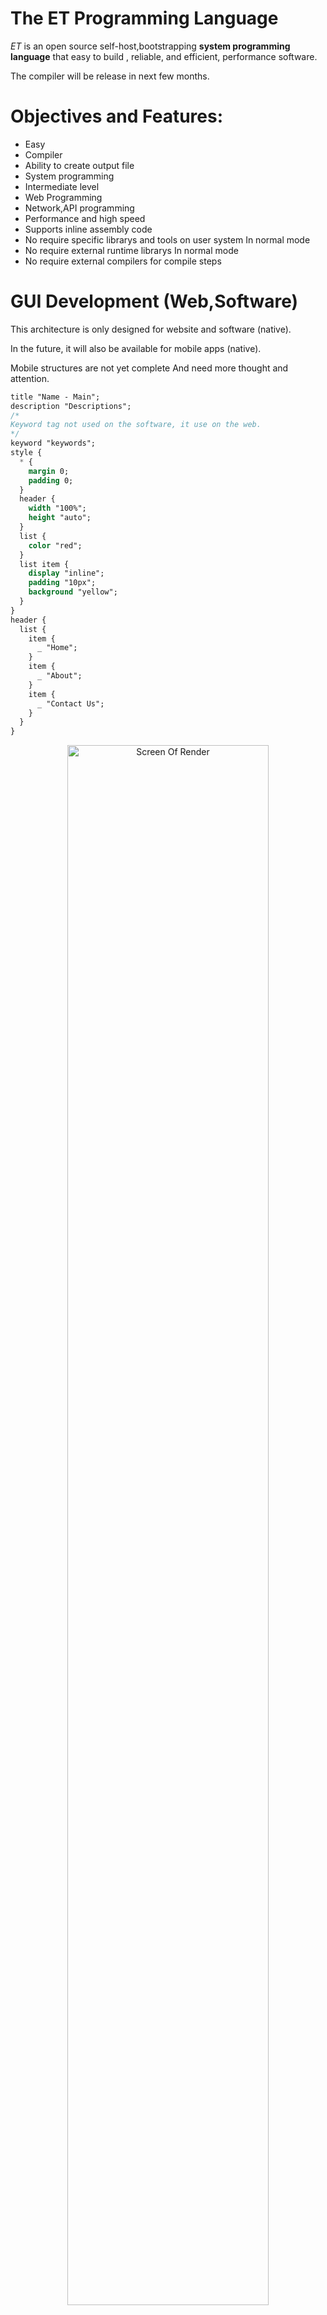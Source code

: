 # The ET Programming Language

_ET_ is an open source self-host,bootstrapping **system programming language** that easy to build , reliable, and efficient, performance software.

The compiler will be release in next few months.


# Objectives and Features:

- Easy
- Compiler
- Ability to create output file
- System programming
- Intermediate level
- Web Programming
- Network,API programming
- Performance and high speed
- Supports inline assembly code
- No require specific librarys and tools on user system In normal mode
- No require external runtime librarys In normal mode
- No require external compilers for compile steps

# GUI Development (Web,Software)

This architecture is only designed for website and software (native).

In the future, it will also be available for mobile apps (native).

Mobile structures are not yet complete And need more thought and attention.

```css
title "Name - Main";
description "Descriptions";
/*
Keyword tag not used on the software, it use on the web.
*/
keyword "keywords";
style {
  * {
    margin 0;
    padding 0;
  }
  header {
    width "100%";
    height "auto";
  }
  list {
    color "red";
  }
  list item {
    display "inline";
    padding "10px";
    background "yellow";
  }
}
header {
  list {
    item {
      _ "Home";
    }
    item {
      _ "About";
    }
    item {
      _ "Contact Us";
    }
  }
}
```

<p align="center">
 <img alt="Screen Of Render" src="https://github.com/ET-Lang/ET/raw/master/tests/42-architecture-sample.png" width="80%">
</p>


# Learning

Refer to the [Wiki](https://github.com/ET-Lang/ET/wiki) for starting and learning this language.

# Introduction

#### #Name :

What is the meaning of this name?
The word is actually abbreviated. (Electronics-Technology)

#### #Start activity :
  - Initial start: 2010; about 9 years ago
  - Beginning : 2012; about 7 years ago


#### #OS :
- [x] Gnu/Linux
- [ ] MacOS (Not complete)
- [x] Windows (Soon)


#### #Filename extensions : `.et`


-------

Send your message for sponsorship and support us. (MaxBaseCode {[@]} Gmail {[DOT]} Com)

